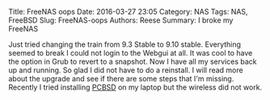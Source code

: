 Title: FreeNAS oops
Date: 2016-03-27 23:05
Category: NAS
Tags: NAS, FreeBSD
Slug: FreeNAS-oops
Authors: Reese
Summary: I broke my FreeNAS

Just tried changing the train from 9.3 Stable to 9.10 stable. Everything seemed to break I could not login to the Webgui at all. It was cool to have the option in Grub to revert to a snapshot. Now I have all my services back up and running. So glad I did not have to do a reinstall. I will read more about the upgrade and see if there are some steps that I'm missing. Recently I tried installing [PCBSD](https://www.pcbsd.org/) on my laptop but the wireless did not work. 



